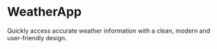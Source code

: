 # WeatherApp
Quickly access accurate weather information with a clean, modern and user-friendly design.
